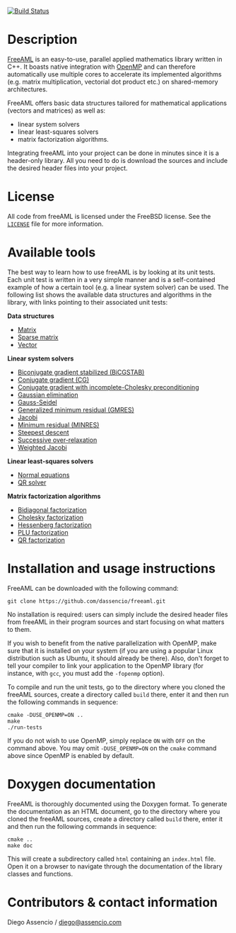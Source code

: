 [![Build Status](https://travis-ci.org/dassencio/freeaml.svg?branch=master)](https://travis-ci.org/dassencio/freeaml)

Description
===========

[FreeAML](https://github.com/dassencio/freeaml) is an easy-to-use, parallel
applied mathematics library written in C++. It boasts native integration with
[OpenMP](https://en.wikipedia.org/wiki/OpenMP)
and can therefore automatically use multiple cores to accelerate its implemented
algorithms (e.g. matrix multiplication, vectorial dot product etc.) on
shared-memory architectures.

FreeAML offers basic data structures tailored for mathematical applications
(vectors and matrices) as well as:

- linear system solvers
- linear least-squares solvers
- matrix factorization algorithms.

Integrating freeAML into your project can be done in minutes since it is a
header-only library. All you need to do is download the sources and include the
desired header files into your project.


License
=======

All code from freeAML is licensed under the FreeBSD license. See the
[`LICENSE`](https://github.com/dassencio/freeaml/tree/master/LICENSE) file for
more information.


Available tools
===============

The best way to learn how to use freeAML is by looking at its unit tests. Each
unit test is written in a very simple manner and is a self-contained example
of how a certain tool (e.g. a linear system solver) can be used. The following
list shows the available data structures and algorithms in the library, with
links pointing to their associated unit tests:

**Data structures**

- [Matrix](https://github.com/dassencio/freeaml/tree/master/tests/Matrix.cpp)
- [Sparse matrix](https://github.com/dassencio/freeaml/tree/master/tests/SparseMatrix.cpp)
- [Vector](https://github.com/dassencio/freeaml/tree/master/tests/Vector.cpp)

**Linear system solvers**

- [Biconjugate gradient stabilized (BiCGSTAB)](https://github.com/dassencio/freeaml/tree/master/tests/BiconjugateGradientStabilized.cpp)
- [Conjugate gradient (CG)](https://github.com/dassencio/freeaml/tree/master/tests/ConjugateGradient.cpp)
- [Conjugate gradient with incomplete-Cholesky preconditioning](https://github.com/dassencio/freeaml/tree/master/tests/IncompleteCholeskyConjugateGradient.cpp)
- [Gaussian elimination](https://github.com/dassencio/freeaml/tree/master/tests/GaussianElimination.cpp)
- [Gauss-Seidel](https://github.com/dassencio/freeaml/tree/master/tests/GaussSeidel.cpp)
- [Generalized minimum residual (GMRES)](https://github.com/dassencio/freeaml/tree/master/tests/GeneralizedMinimumResidual.cpp)
- [Jacobi](https://github.com/dassencio/freeaml/tree/master/tests/Jacobi.cpp)
- [Minimum residual (MINRES)](https://github.com/dassencio/freeaml/tree/master/tests/MinimumResidual.cpp)
- [Steepest descent](https://github.com/dassencio/freeaml/tree/master/tests/SteepestDescent.cpp)
- [Successive over-relaxation](https://github.com/dassencio/freeaml/tree/master/tests/SuccessiveOverRelaxation.cpp)
- [Weighted Jacobi](https://github.com/dassencio/freeaml/tree/master/tests/WeightedJacobi.cpp)

**Linear least-squares solvers**

- [Normal equations](https://github.com/dassencio/freeaml/tree/master/tests/NormalEquations.cpp)
- [QR solver](https://github.com/dassencio/freeaml/tree/master/tests/QRSolver.cpp)

**Matrix factorization algorithms**

- [Bidiagonal factorization](https://github.com/dassencio/freeaml/tree/master/tests/BidiagonalFactorization.cpp)
- [Cholesky factorization](https://github.com/dassencio/freeaml/tree/master/tests/CholeskyFactorization.cpp)
- [Hessenberg factorization](https://github.com/dassencio/freeaml/tree/master/tests/HessenbergFactorization.cpp)
- [PLU factorization](https://github.com/dassencio/freeaml/tree/master/tests/PLUFactorization.cpp)
- [QR factorization](https://github.com/dassencio/freeaml/tree/master/tests/QRFactorization.cpp)


Installation and usage instructions
===================================

FreeAML can be downloaded with the following command:

    git clone https://github.com/dassencio/freeaml.git

No installation is required: users can simply include the desired header files
from freeAML in their program sources and start focusing on what matters
to them.

If you wish to benefit from the native parallelization with OpenMP, make sure
that it is installed on your system (if you are using a popular Linux
distribution such as Ubuntu, it should already be there). Also, don't forget
to tell your compiler to link your application to the OpenMP library
(for instance, with `gcc`, you must add the `-fopenmp` option).

To compile and run the unit tests, go to the directory where you cloned the
freeAML sources, create a directory called `build` there, enter it and then run
the following commands in sequence:

    cmake -DUSE_OPENMP=ON ..
    make
    ./run-tests

If you do not wish to use OpenMP, simply replace `ON` with `OFF` on the command
above. You may omit `-DUSE_OPENMP=ON` on the `cmake` command above since OpenMP
is enabled by default.


Doxygen documentation
=====================

FreeAML is thoroughly documented using the Doxygen format. To generate the
documentation as an HTML document, go to the directory where you cloned the
freeAML sources, create a directory called `build` there, enter it and then run
the following commands in sequence:

    cmake ..
    make doc

This will create a subdirectory called `html` containing an `index.html` file.
Open it on a browser to navigate through the documentation of the library
classes and functions.


Contributors & contact information
==================================

Diego Assencio / [diego@assencio.com](mailto:diego@assencio.com)
